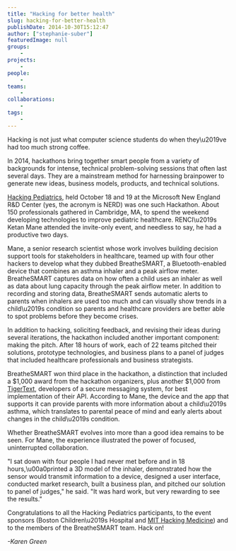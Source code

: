 ```yaml
---
title: "Hacking for better health"
slug: hacking-for-better-health
publishDate: 2014-10-30T15:12:47
author: ["stephanie-suber"]
featuredImage: null
groups:
    - 
projects:
    - 
people:
    - 
teams: 
    - 
collaborations:
    - 
tags:
    - 
---
```

<p>Hacking is not just what computer science students do when they\u2019ve had too much strong coffee.</p>
<p>In 2014, hackathons bring together smart people from a variety of backgrounds for intense, technical problem-solving sessions that often last several days. They are a mainstream method for harnessing brainpower to generate new ideas, business models, products, and technical solutions.</p>
<p><a href="http://www.hackingpediatrics.com/">Hacking Pediatrics</a>, held October 18 and 19 at the Microsoft New England R&amp;D Center (yes, the acronym is NERD) was one such Hackathon. About 150 professionals gathered in Cambridge, MA, to spend the weekend developing technologies to improve pediatric healthcare. RENCI\u2019s Ketan Mane attended the invite-only event, and needless to say, he had a productive two days.</p>
<p>Mane, a senior research scientist whose work involves building decision support tools for stakeholders in healthcare, teamed up with four other hackers to develop what they dubbed BreatheSMART, a Bluetooth-enabled device that combines an asthma inhaler and a peak airflow meter. BreatheSMART captures data on how often a child uses an inhaler as well as data about lung capacity through the peak airflow meter. In addition to recording and storing data, BreatheSMART sends automatic alerts to parents when inhalers are used too much and can visually show trends in a child\u2019s condition so parents and healthcare providers are better able to spot problems before they become crises.</p>
<p>In addition to hacking, soliciting feedback, and revising their ideas during several iterations, the hackathon included another important component: making the pitch. After 18 hours of work, each of 22 teams pitched their solutions, prototype technologies, and business plans to a panel of judges that included healthcare professionals and business strategists.</p>
<p>BreatheSMART won third place in the hackathon, a distinction that included a $1,000 award from the hackathon organizers, plus another $1,000 from <a href="http://www.tigertext.com/start/" target="_blank">TigerText</a>, developers of a secure messaging system, for best implementation of their API. According to Mane, the device and the app that supports it can provide parents with more information about a child\u2019s asthma, which translates to parental peace of mind and early alerts about changes in the child\u2019s condition.</p>
<p>Whether BreatheSMART evolves into more than a good idea remains to be seen. For Mane, the experience illustrated the power of focused, uninterrupted collaboration.</p>
<p>"I sat down with four people I had never met before and in 18 hours,\u00a0printed a 3D model of the inhaler, demonstrated how the sensor would transmit information to a device, designed a user interface, conducted market research, built a business plan, and pitched our solution to panel of judges," he said. "It was hard work, but very rewarding to see the results."</p>
<p>Congratulations to all the Hacking Pediatrics participants, to the event sponsors (Boston Children\u2019s Hospital and <a href="http://hackingmedicine.mit.edu/">MIT Hacking Medicine</a>) and to the members of the BreatheSMART team. Hack on!</p>
<p><em>-Karen Green</em></p>
<!-- AddThis Advanced Settings generic via filter on the_content --><!-- AddThis Share Buttons generic via filter on the_content -->
